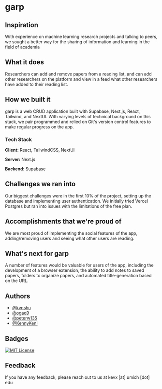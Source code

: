 
# garp

## Inspiration
With experience on machine learning research projects and talking to peers, we sought a better way for the sharing of information and learning in the field of academia

## What it does
Researchers can add and remove papers from a reading list, and can add other researchers on the platform and view in a feed what other researchers have added to their reading list.

## How we built it
garp is a web CRUD application built with Supabase, Next.js, React, Tailwind, and NextUI. With varying levels of technical background on this stack, we pair programmed and relied on Git's version control features to make regular progress on the app.

### Tech Stack

**Client:** React, TailwindCSS, NextUI

**Server:** Next.js

**Backend:** Supabase

## Challenges we ran into
Our biggest challenges were in the first 10% of the project, setting up the database and implementing user authentication. We initially tried Vercel Postgres but ran into issues with the limitations of the free plan.

## Accomplishments that we're proud of
We are most proud of implementing the social features of the app, adding/removing users and seeing what other users are reading.

## What's next for garp
A number of features would be valuable for users of the app, including the development of a browser extension, the ability to add notes to saved papers, folders to organize papers, and automated title-generation based on the URL.



## Authors

- [@kvnshu](https://www.github.com/kvnshu)
- [@ogao9](https://www.github.com/ogao9)
- [@peterw135](https://www.github.com/peterw135)
- [@KennyKeni](https://www.github.com/KennyKeni)


## Badges

[![MIT License](https://img.shields.io/badge/License-MIT-green.svg)](https://choosealicense.com/licenses/mit/)


## Feedback

If you have any feedback, please reach out to us at kevx [at] umich [dot] edu
